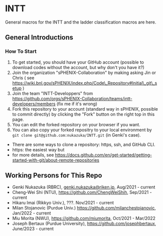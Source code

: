 # INTT

General macros for the INTT and the ladder classification macros are here.

## General Introductions

### How To Start

1. To get started, you should have your GitHub account (possible to download codes without the account, but why don't you have it?)
2. Join the organization "sPHENIX-Collaboration" by making asking Jin or Chris ( see https://wiki.bnl.gov/sPHENIX/index.php/Code\_Repository#Initial\_git\_setup )
3. Join the team "INTT-Developpers" from https://github.com/orgs/sPHENIX-Collaboration/teams/intt-developers/members (fix me if it's wrong)
4. Fork this repository to your account (standard way in sPHENIX, possible to commit directly) by clicking the "Fork" button on the right top in this page.
5. You can edit the forked repository on your browser if you want.
6. You can also copy your forked repositry to your local environment by `git clone git@github.com:nukazuka/INTT.git` (in Genki's case).

* There are some ways to clone a repository: https, ssh, and GitHub CLI.
* https: the easiest way but
* for more details, see https://docs.github.com/en/get-started/getting-started-with-git/about-remote-repositories

## Working Persons for This Repo

* Genki Nukazuka (RBRC), genki.nukazuka@riken.jp, Aug/2021 - current
* Cheng-Wei Shi (NTU), https://github.com/ChengWeiShih, Sep/2021 - current
* Hikaru Imai (Rikkyo Univ.), ???. Nov/2021 - current
* Milan Stojanovic (Purdue Univ.) https://github.com/milanchestojanovic, Jan/2022 - current
* Miu Morita (NWU), https://github.com/miumorita, Oct/2021 - Mar/2022
* Joseph Bertaux (Purdue University), https://github.com/josephbertaux, June/2023 - current
